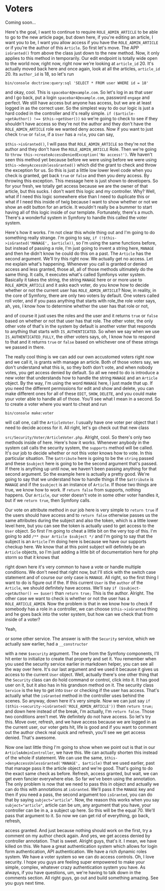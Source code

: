 # Voters

Coming soon...

Here's the goal, I want to continue to require `ROLE_ADMIN_ARTICLE` to be able to go to
the new article page, but down here, if you're editing an article, I want you to be,
I want you allow access if you have the `ROLE_ADMIN_ARTICLE` or if you're the author
of this `Article`. So first let's move. The APP `isGranted()` from above the class just
down to the new method. Now, it only applies to this method in temporarily. Our edit
endpoint is totally wide open to the world now, right now, right now we're looking at
`article_id` 20. It's actually moved back here and once again, look at all the
articles, `article_id` 20. Its `author_id` is 18, so let's run 
```terminal
bin/console doctrine:query:sql 'SELECT * FROM user WHERE id = 18'
```
and okay, cool. This is `spacebar4@example.com`. So let's log in as that user and I go back, 
put a login `spacebar4@example.com`, password `engage` and perfect. We still have access but anyone has
access, but we are at least logged in as the correct user. So the simplest way to do
our logic is just a hard coded in the controller and it's really simple. 
`if ($article->getAuthor() !== $this->getUser())` so we're going to check to see if they 
shouldn't have access so they're not the author and they don't have the `ROLE_ADMIN_ARTICLE` 
role we wanted deny access. Now if you want to just check `true` or `false`, 
if a `User` has a `role`, you can say,

`$this->isGranted()`, I will pass that `ROLE_ADMIN_ARTICLE` so they're not the author and
they don't have the `ROLE_ADMIN_ARTICLE` Role. Then we're going to 
`throw this->createAccessDeniedException('No access!')`. We haven't
seen this method yet because before we were using before we were using 
`$this->denyAccessUnlessGranted()` which did the grant to check and throw the exception for
us. So this is just a little low lower level code when you check is granted, get back
`true` or `false` and then you deny access. By throwing this exception. This message here
is just shown to developers. So for your fresh, we totally get access because we are
the owner of that article, but this sucks. I don't want this logic and my controller.
Why? Well, what if I need this logic somewhere else than I need to duplicate this or
what if I need this inside of twig because I want to show whether or not we show an
edit button for an article. It wouldn't really be a bummer to start having all of
this logic inside of our template. Fortunately, there's a much. There's a wonderful
system in Symfony to handle this called the voter system.

Here's how it works. I'm not clear this whole thing out and I'm going to do something
really strange. I'm going to say, `if (!$this->isGranted('MANAGE', $article))`, so 
I'm using the same functions before, but instead of passing a role, I'm just going to 
invent a string here, `MANAGE` and then he didn't know he could do this on a past. 
The `Article` has the second argument. We'll try this right now. We actually get no access. 
Let me explain what's happening. Whenever you call is granted or denied access and less granted,
those all, all of those methods ultimately do the same thing. It calls, it executes
what's called Symfonys voter system. Basically it takes the string, the string `MANAGE`
here or or more use to `ROLE_ADMIN_ARTICLE` and it asks each voter, do you know how to
decide whether or not the current user has `ROLE_ADMIN_ARTICLE`? Now, in reality, in
the core of Symfony, there are only two voters by default. One voters called roll
voter, and if you pass anything that starts with role_the role voter says, ah, yes, I
know how to determine whether the user has that role or not,

and of course it just uses the roles and the user and it returns `true` or `false` based
on whether or not that user has that role. The other voter, the only other vote of
that's in the system by default is another voter that responds to anything that
starts with `IS_AUTHENTICATED`. So when we say when we use `IS_AUTHENTICATED_FULLY`, the
other voters says, oh, I know how to respond to that and it returns `true` or `false`
based on whichever one of these strings we passed in there.

The really cool thing is we can add our own accustomed voters right now and we call
it, is grants with manage an article. Both of those voters say, we don't understand
what this is, so they both don't vote, and when nobody votes, you get access denied
by default. So all we need to do is introduce a new voter that understands how to
handle the string `MANAGE` and an `Article` object. By the way, I'm using the word `MANAGE`
here, I just made that up. If you need the different permissions for edit and show
and delete, you can make different ones for all of these `EDIT`, `SHOW`, `DELETE`, and you
could make your voter able to handle all of those. You'll see what I mean in a
second. So to create a voter where you want to cheat and run 
```terminal
bin/console make:voter
```
will call one, call the `ArticleVoter`. I usually have one voter per object that I
need to decide access for it. All right, let's go check out that new class

`src/Security/Voter/ArticleVoter.php`. Alright, cool. So there's only two methods
inside of here. Here's how it works. Whenever anybody in the system call calls the
security system, the `supports` method will be called. It's our job to decide whether
or not this voter knows how to vote. In this particular situation. The `$attribute` here
is going to be the `string` passed and these `$subject` here is going to be the second
argument that's passed. If there is anything up until now, we haven't been passing
anything for that second argument. So the example here is actually a pretty good.
We're going to say that we understand how to handle things if the `$attribute` is
`MANAGE` and if the `$subject` is an instance of `Article`. If those two things are true,
we know how to work. If `return false` from supports, nothing happens. Our `Article`, our
voter doesn't vote in some other voter handles it, but if we `return true`, then
Symfony calls.

Our vote on attribute method in our job here is very simple to `return true` if the
users should have access and to `return false` otherwise passes us the same attributes
during the subject and also the token, which is a little lower level here, but you
can see the token is actually used to get access to the `User` object. So first I'm
going to cheat a little bit on the very top of this. I'm going to add `/** @var Article $subject */`
and I'm going to say that the subject is an `Article` I'm doing here is because we have
our supports checkup here. We know that at this point subject will definitely be an
`Article` objects, so I'm just adding a little bit of documentation here for php storm
so that it knows that

right down here it's very common to have a vote or handle multiple conditions. We
don't need that right now, but I'll stick with the switch case statement and of
course our only case is `MANAGE`. All right, so the first thing I want to do is figure
out if the. If this current `User` is the `author` of the `Article`, we should definitely
have access. We'll say `if ($subject->getAuthor() == $user)` than `return true;`
This is the author. Alright. The other case we want to check is whether or not the user has a
`ROLE_ARTICLE_ADMIN`. Now the problem is that in we know how to
check if somebody has a role in a controller, we can choose `$this->isGranted` thing and
he goes back into the voter system, but how can we check that from inside of a voter?

Yeah,

or some other service. The answer is with the `Security` service, which we actually saw
earlier, had a `__constructor`

with a new `$security` argument. The one from the Symfony components, I'll hit enter to
initialize to create that property and set it. You remember when you used the
security service earlier in markdown helper, you can see all the way over here. It's
our last argument and we used it because it gives us access to the current `User`
object. Well, actually there's one other thing that the `Security` class can do hold
command or control, click into it. It has good user on it, but it also has in his
grandson method on it. The security class `Service` is the key to get into `User` or
checking if the user has access. That's actually what the `isGranted` method in the
controller uses behind the scenes. So anyway, down here it's very simple. Now we can
just say `if ($this->security->isGranted('ROLE_ADMIN_ARTICLE'))` then `return true;`
and down here instead of the break, I'm actually, I'm `return false`. Those two conditions
aren't met. We definitely do not have access. So let's try this. Move over, refresh,
and we have access because we are logged in as the current user, our voter gets hit,
life is good and if you want to comment out the author check real quick and refresh,
you'll see we get access denied. That's awesome.

Now one last little thing I'm going to show when we point out is that in our 
`ArticleAdminController`, we have this. We can actually shorten this instead of the whole if
statement. We can use the same, `$this->denyAccessUnlessGranted('MANAGE', $article)` that we used
earlier, past that manage pass it the article object and we're good. That's going to
do the exact same check as before. Refresh, access granted, but wait, we can get even
fancier everywhere else. So far we've been using the annotation. The only problem is
now that we need to pass this in object and actually we can do this with annotations
at `isGranted`. We'll pass it the `MANAGE` key and then if you need a pass, the second
argument too `isGranted`, you can do that by saying `subject="article"`. Now, the reason
this works when you say `subject="article"`, article can be um, any argument that you
have, your controller can be in a, a subject up here. So this will be the equal 70.
We'll pass that argument to it. So now we can get rid of everything, go back,
refresh,

access granted. And just because nothing should work on the first, try a comment on
my author check again. And yes, we get access denied by controller annotation. That
is sweet. Alright guys, that's it. I mean, we have killed on this. We have a great
authentication system which allows for login form authentication, API authentication.
We have a rich dynamic roles system. We have a voter system so we can do access
controls. Oh, I love security. I hope you guys are feeling super empowered to make
your simple, complex, whatever crazy authentication system you have. As always, if
you have questions, um, we're having to talk down in the comments section. All right
guys, go out and build something amazing. See you guys next time.
